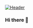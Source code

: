 [![Header](https://raw.githubusercontent.com/MartinHeinz/HaithamAjaj/HaithamAjaj/readme_header.png "Header")](https://some-url.dev/)


### Hi there 👋

<!--
**HaithamAjaj/HaithamAjaj** is a ✨ _special_ ✨ repository because its `README.md` (this file) appears on your GitHub profile.

Here are some ideas to get you started:

- 🔭 I’m currently working on ...
- 🌱 I’m currently learning ...
- 👯 I’m looking to collaborate on ...
- 🤔 I’m looking for help with ...
- 💬 Ask me about ...
- 📫 How to reach me: ...
- 😄 Pronouns: ...
- ⚡ Fun fact: ...
-->
